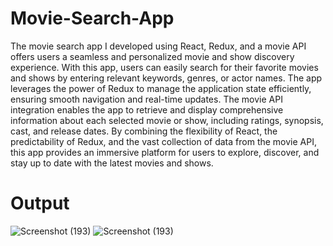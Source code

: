 # Movie-Search-App
The movie search app I developed using React, Redux, and a movie API offers users a seamless and personalized movie and show discovery experience. With this app, users can easily search for their favorite movies and shows by entering relevant keywords, genres, or actor names. The app leverages the power of Redux to manage the application state efficiently, ensuring smooth navigation and real-time updates. The movie API integration enables the app to retrieve and display comprehensive information about each selected movie or show, including ratings, synopsis, cast, and release dates. By combining the flexibility of React, the predictability of Redux, and the vast collection of data from the movie API, this app provides an immersive platform for users to explore, discover, and stay up to date with the latest movies and shows.
# Output
![Screenshot (193)](https://github.com/SAIIVARUN16/Movie-Search-App/assets/112090025/4ef67978-8a3e-4ced-a392-0957a968787a)
![Screenshot (193)](https://github.com/SAIIVARUN16/Movie-Search-App/assets/112090025/6a8e65a0-b3f9-4df7-b3d2-5aec5d3cbfa4)
